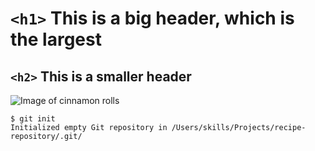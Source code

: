 # `<h1>`  This is a big header, which is the largest
## `<h2>` This is a smaller header
![Image of cinnamon rolls](https://hips.hearstapps.com/hmg-prod/images/cinnamon-rolls-index-64777a26dea4f.jpg)
```
$ git init
Initialized empty Git repository in /Users/skills/Projects/recipe-repository/.git/
```
